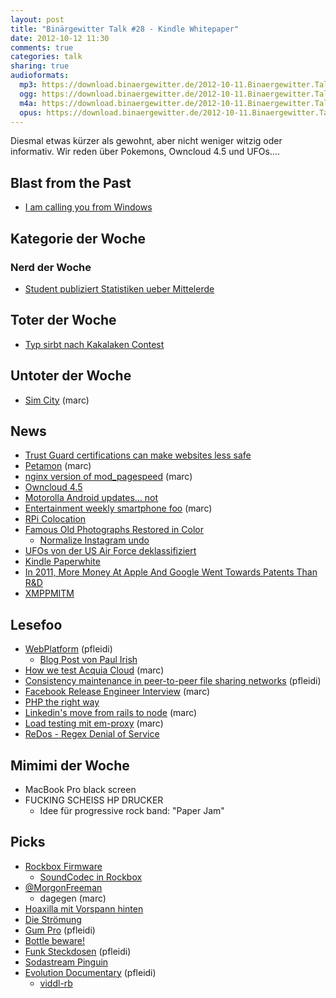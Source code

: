 ```yaml
---
layout: post
title: "Binärgewitter Talk #28 - Kindle Whitepaper"
date: 2012-10-12 11:30
comments: true
categories: talk
sharing: true
audioformats:
  mp3: https://download.binaergewitter.de/2012-10-11.Binaergewitter.Talk.28.mp3
  ogg: https://download.binaergewitter.de/2012-10-11.Binaergewitter.Talk.28.ogg
  m4a: https://download.binaergewitter.de/2012-10-11.Binaergewitter.Talk.28.m4a
  opus: https://download.binaergewitter.de/2012-10-11.Binaergewitter.Talk.28.opus
---
```

Diesmal etwas kürzer als gewohnt, aber nicht weniger witzig oder informativ. Wir reden über Pokemons, Owncloud 4.5 und UFOs....

## Blast from the Past

- [I am calling you from Windows](http://arstechnica.com/tech-policy/2012/10/i-am-calling-you-from-windows-a-tech-support-scammer-dials-ars-technica/)

## Kategorie der Woche
### Nerd der Woche

- [Student publiziert Statistiken ueber Mittelerde](http://entertainment.slashdot.org/story/12/10/08/1249240/student-publishes-extensive-statistics-on-the-population-of-middle-earth)

## Toter der Woche

- [Typ sirbt nach Kakalaken Contest](http://www.bbc.co.uk/news/world-us-canada-19879379)

## Untoter der Woche

- [Sim City](http://www.youtube.com/watch?v=yWLClUwAHGc) (marc)

## News

- [Trust Guard certifications can make websites less safe](http://arstechnica.com/security/2012/10/mcafee-trust-guard-certifications-can-make-websites-less-safe/)
- [Petamon](http://features.peta.org/pokemon-black-and-white-parody/) (marc)
- [nginx version of mod_pagespeed](https://github.com/pagespeed/ngx_pagespeed) (marc)
- [Owncloud 4.5](https://web.archive.org/web/20130908224638/https://owncloud.com/blog/another-great-community-effort-meet-owncloud-4-5)
- [Motorolla Android updates... not](http://news.cnet.com/8301-1035_3-57526994-94/android-users-outraged-over-motorolas-broken-promise/)
- [Entertainment weekly smartphone foo](http://mashable.com/2012/10/02/ew-has-smartphone-inside/) (marc)
- [RPi Colocation](https://www.edis.at/en/server/colocation/austria/raspberrypi/)
- [Famous Old Photographs Restored in Color](https://web.archive.org/web/20121011005021/http://www.boredpanda.org/famous-old-photographs-restored-in-color/)
    - [Normalize Instagram undo](http://www.huffingtonpost.com/bianca-bosker/normalize-instagram-app_b_1812556.html)
- [UFOs von der US Air Force deklassifiziert](http://www.extremetech.com/extreme/137505-us-air-forces-1950s-supersonic-flying-saucer-declassified)
- [Kindle Paperwhite](http://www.amazon.de/gp/product/B007OZO03M/ref=as_li_ss_tl?ie=UTF8&camp=1638&creative=19454&creativeASIN=B007OZO03M&linkCode=as2&tag=trektrip)
- [In 2011, More Money At Apple And Google Went Towards Patents Than R&D](http://androidheadlines.com/2012/10/featured-in-2011-more-money-at-apple-and-google-went-towards-patents-than-rd.html)
- [XMPPMITM](https://github.com/iamultra/xmppmitm)

## Lesefoo

- [WebPlatform](http://webplatform.org) (pfleidi)
    * [Blog Post von Paul Irish](http://paulirish.com/2012/why-im-so-excited-about-web-platform-docs/)
- [How we test Acquia Cloud](http://www.youtube.com/watch?feature=player_embedded&v=mWtJwlv7TtU) (marc)
- [Consistency maintenance in peer-to-peer file sharing networks](http://citeseerx.ist.psu.edu/viewdoc/summary?doi=10.1.1.6.8122) (pfleidi)
- [Facebook Release Engineer Interview](http://www.businessweek.com/articles/2012-10-08/the-only-earthling-with-a-facebook-dislike-button) (marc)
- [PHP the right way](http://www.phptherightway.com/)
- [Linkedin's move from rails to node](http://ikaisays.com/2012/10/04/clearing-up-some-things-about-linkedin-mobiles-move-from-rails-to-node-js/) (marc)
- [Load testing mit em-proxy](http://pulse.sportngin.com/news_article/show/153460) (marc)
- [ReDos - Regex Denial of Service](http://en.wikipedia.org/wiki/ReDoS)

## Mimimi der Woche

- MacBook Pro black screen
- FUCKING SCHEISS HP DRUCKER
    * Idee für progressive rock band: "Paper Jam"

## Picks

- [Rockbox Firmware](http://www.rockbox.org/)
  - [SoundCodec in Rockbox](http://www.rockbox.org/wiki/SoundCodecs)
- [@MorgonFreeman](https://twitter.com/morgonfreeman)
    * dagegen (marc)
- [Hoaxilla mit Vorspann hinten](http://www.hoaxilla.com/)
- [Die Strömung](http://www.audioponies.de/)
- [Gum Pro](https://www.amazon.de/dp/B001BWQTOC/ref=as_li_ss_til?tag=pfleidi-21) (pfleidi)
- [Bottle beware!](https://www.youtube.com/watch?v=4dKwHOfd2dk&feature=player_embedded)
- [Funk Steckdosen](https://www.amazon.de/dp/B001AX8QUM/ref=as_li_ss_til?tag=pfleidi-21) (pfleidi)
- [Sodastream Pinguin](http://www.amazon.de/gp/product/B000PJ56E6/ref=as_li_ss_tl?ie=UTF8&camp=1638&creative=19454&creativeASIN=B000PJ56E6&linkCode=as2&tag=trektrip)
- [Evolution Documentary](http://www.youtube.com/user/EvolutionDocumentary) (pfleidi)
    * [viddl-rb](https://github.com/rb2k/viddl-rb)

